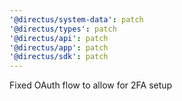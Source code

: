 ```yaml
---
'@directus/system-data': patch
'@directus/types': patch
'@directus/api': patch
'@directus/app': patch
'@directus/sdk': patch
---
```


Fixed OAuth flow to allow for 2FA setup
